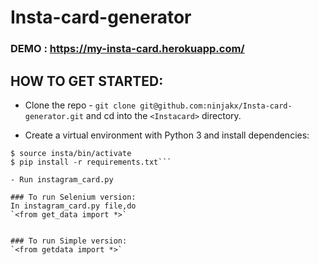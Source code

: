 # Insta-card-generator

### DEMO : https://my-insta-card.herokuapp.com/

## HOW TO GET STARTED:
- Clone the repo - ```git clone git@github.com:ninjakx/Insta-card-generator.git``` and cd into the `<Instacard>` directory. 

- Create a virtual environment with Python 3 and install dependencies:

```$ virtualenv insta --python=/path/to/python3
$ source insta/bin/activate
$ pip install -r requirements.txt``` 

- Run instagram_card.py

### To run Selenium version:
In instagram_card.py file,do
`<from get_data import *>` 


### To run Simple version:
`<from getdata import *>` 
